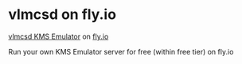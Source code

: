 # vlmcsd on fly.io
[vlmcsd KMS Emulator](https://github.com/kkkgo/vlmcsd) on [fly.io](https://fly.io)

Run your own KMS Emulator server for free (within free tier) on fly.io